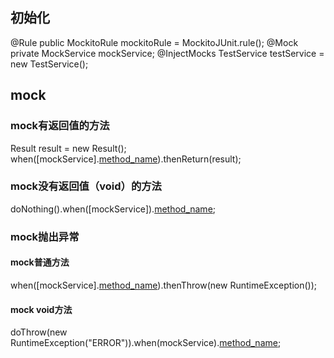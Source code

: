 ##  初始化
@Rule
public MockitoRule mockitoRule = MockitoJUnit.rule();
@Mock
private MockService mockService;
@InjectMocks
TestService testService = new TestService();

## mock
### mock有返回值的方法
Result result = new Result();
when([mockService].[method_name](any(String.class))).thenReturn(result);

### mock没有返回值（void）的方法
doNothing().when([mockService]).[method_name](anyInt(),anyBoolean()); 

### mock抛出异常
#### mock普通方法

when([mockService].[method_name](anyInt(),anyBoolean())).thenThrow(new RuntimeException());

#### mock void方法
doThrow(new RuntimeException("ERROR")).when(mockService).[method_name](anyInt(),anyBoolean());

